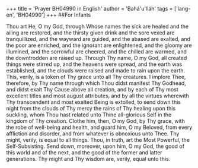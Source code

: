 +++
title = 'Prayer BH04990 in English'
author = 'Bahá'u'lláh'
tags = ['lang-en', 'BH04990']
+++
##For Infants



Thou art He, O my God, through Whose names the sick are healed and the ailing are restored, and the thirsty given drink and the sore vexed are tranquillized, and the wayward are guided, and the abased are exalted, and the poor are enriched, and the ignorant are enlightened, and the gloomy are illumined, and the sorrowful are cheered, and the chilled are warmed, and the downtrodden are raised up.  Through Thy name, O my God, all created things were stirred up, and the heavens were spread, and the earth was established, and the clouds were raised and made to rain upon the earth.  This, verily, is a token of Thy grace unto all Thy creatures.
I implore Thee, therefore, by Thy name through which Thou didst manifest Thy Godhead, and didst exalt Thy Cause above all creation, and by each of Thy most excellent titles and most august attributes, and by all the virtues wherewith Thy transcendent and most exalted Being is extolled, to send down this night from the clouds of Thy mercy the rains of Thy healing upon this suckling, whom Thou hast related unto Thine all-glorious Self in the kingdom of Thy creation. Clothe him, then, O my God, by Thy grace, with the robe of well-being and health, and guard him, O my Beloved, from every affliction and disorder, and from whatever is obnoxious unto Thee.  Thy might, verily, is equal to all things.  Thou, in truth, art the Most Powerful, the Self-Subsisting.  Send down, moreover, upon him, O my God, the good of this world and of the next, and the good of the former and latter generations.  Thy might and Thy wisdom are, verily, equal unto this.
